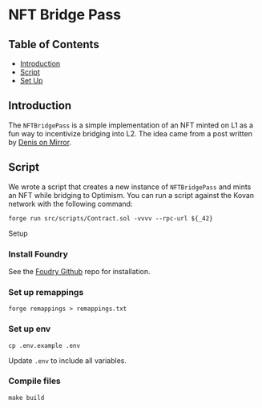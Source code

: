 # NFT Bridge Pass

## Table of Contents  
- [Introduction](#intro)
- [Script](#script)  
- [Set Up](#setup) 

<h2>
<a name="intro"/>
Introduction
</a>
</h2>

The `NFTBridgePass` is a simple implementation of an NFT minted on L1 as a fun way to incentivize bridging into L2. The idea came from a post written by [Denis on Mirror](https://d.mirror.xyz/Sjpxa2r_wxkQUGXUr8oO2PhBlyfIRgLBx2YevoXXwyY).

<h2>
<a name="script"/>
Script
</a>
</h2>

We wrote a script that creates a new instance of `NFTBridgePass` and mints an NFT while bridging to Optimism. You can run a script against the Kovan network with the following command:
```
forge run src/scripts/Contract.sol -vvvv --rpc-url ${_42}
```

<a name="setup"/>
Setup
</a>
</h2>

### Install Foundry
See the [Foudry Github](https://github.com/gakonst/foundry#installation) repo for installation.

### Set up remappings
```
forge remappings > remappings.txt
```

### Set up env
```
cp .env.example .env
```

Update `.env` to include all variables.

### Compile files
```
make build
```
